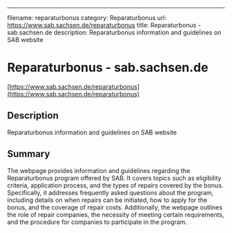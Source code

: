 ---
filename: reparaturbonus
category: Reparaturbonus
url: https://www.sab.sachsen.de/reparaturbonus
title: Reparaturbonus - sab.sachsen.de
description: Reparaturbonus information and guidelines on SAB website

# Reparaturbonus - sab.sachsen.de

[https://www.sab.sachsen.de/reparaturbonus](https://www.sab.sachsen.de/reparaturbonus)

## Description

Reparaturbonus information and guidelines on SAB website

## Summary

The webpage provides information and guidelines regarding the Reparaturbonus program offered by SAB. It covers topics such as eligibility criteria, application process, and the types of repairs covered by the bonus. Specifically, it addresses frequently asked questions about the program, including details on when repairs can be initiated, how to apply for the bonus, and the coverage of repair costs. Additionally, the webpage outlines the role of repair companies, the necessity of meeting certain requirements, and the procedure for companies to participate in the program.
